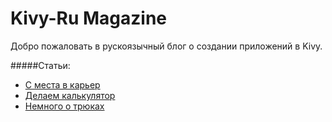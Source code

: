 # Kivy-Ru Magazine

Добро пожаловать в рускоязычный блог о создании приложений в Kivy.

#####Статьи:

* [С места в карьер](./lessons/lesson1.md)
* [Делаем калькулятор](./lessons/lesson2.md)
* [Немного о трюках](./tricks_1.md)

